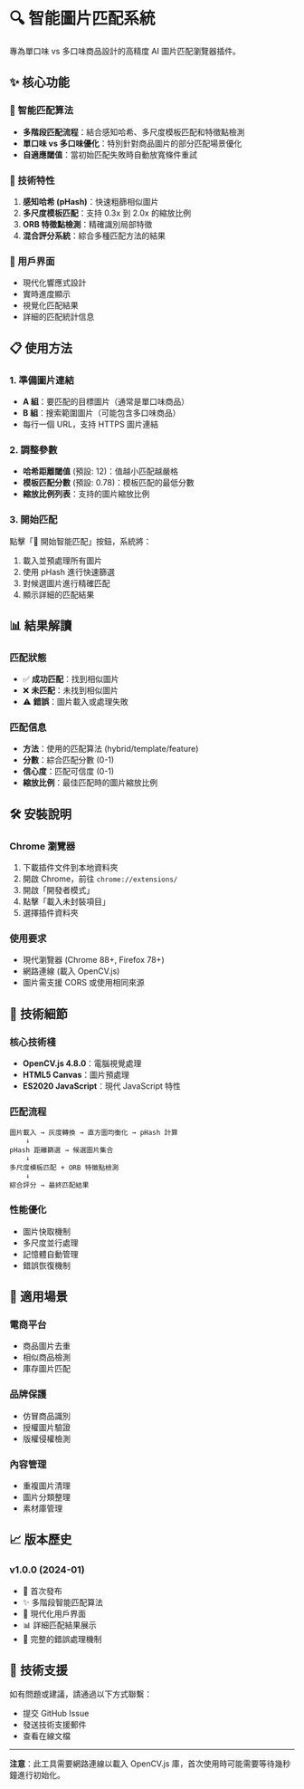 # 🔍 智能圖片匹配系統

專為單口味 vs 多口味商品設計的高精度 AI 圖片匹配瀏覽器插件。

## ✨ 核心功能

### 🎯 智能匹配算法
- **多階段匹配流程**：結合感知哈希、多尺度模板匹配和特徵點檢測
- **單口味 vs 多口味優化**：特別針對商品圖片的部分匹配場景優化
- **自適應閾值**：當初始匹配失敗時自動放寬條件重試

### 🔧 技術特性
1. **感知哈希 (pHash)**：快速粗篩相似圖片
2. **多尺度模板匹配**：支持 0.3x 到 2.0x 的縮放比例
3. **ORB 特徵點檢測**：精確識別局部特徵
4. **混合評分系統**：綜合多種匹配方法的結果

### 🎨 用戶界面
- 現代化響應式設計
- 實時進度顯示
- 視覺化匹配結果
- 詳細的匹配統計信息

## 📋 使用方法

### 1. 準備圖片連結
- **A 組**：要匹配的目標圖片（通常是單口味商品）
- **B 組**：搜索範圍圖片（可能包含多口味商品）
- 每行一個 URL，支持 HTTPS 圖片連結

### 2. 調整參數
- **哈希距離閾值** (預設: 12)：值越小匹配越嚴格
- **模板匹配分數** (預設: 0.78)：模板匹配的最低分數
- **縮放比例列表**：支持的圖片縮放比例

### 3. 開始匹配
點擊「🚀 開始智能匹配」按鈕，系統將：
1. 載入並預處理所有圖片
2. 使用 pHash 進行快速篩選
3. 對候選圖片進行精確匹配
4. 顯示詳細的匹配結果

## 📊 結果解讀

### 匹配狀態
- ✅ **成功匹配**：找到相似圖片
- ❌ **未匹配**：未找到相似圖片  
- ⚠️ **錯誤**：圖片載入或處理失敗

### 匹配信息
- **方法**：使用的匹配算法 (hybrid/template/feature)
- **分數**：綜合匹配分數 (0-1)
- **信心度**：匹配可信度 (0-1)
- **縮放比例**：最佳匹配時的圖片縮放比例

## 🛠️ 安裝說明

### Chrome 瀏覽器
1. 下載插件文件到本地資料夾
2. 開啟 Chrome，前往 `chrome://extensions/`
3. 開啟「開發者模式」
4. 點擊「載入未封裝項目」
5. 選擇插件資料夾

### 使用要求
- 現代瀏覽器 (Chrome 88+, Firefox 78+)
- 網路連線 (載入 OpenCV.js)
- 圖片需支援 CORS 或使用相同來源

## 🔧 技術細節

### 核心技術棧
- **OpenCV.js 4.8.0**：電腦視覺處理
- **HTML5 Canvas**：圖片預處理
- **ES2020 JavaScript**：現代 JavaScript 特性

### 匹配流程
```
圖片載入 → 灰度轉換 → 直方圖均衡化 → pHash 計算
    ↓
pHash 距離篩選 → 候選圖片集合
    ↓
多尺度模板匹配 + ORB 特徵點檢測
    ↓
綜合評分 → 最終匹配結果
```

### 性能優化
- 圖片快取機制
- 多尺度並行處理
- 記憶體自動管理
- 錯誤恢復機制

## 🎯 適用場景

### 電商平台
- 商品圖片去重
- 相似商品檢測
- 庫存圖片匹配

### 品牌保護
- 仿冒商品識別
- 授權圖片驗證
- 版權侵權檢測

### 內容管理
- 重複圖片清理
- 圖片分類整理
- 素材庫管理

## 📈 版本歷史

### v1.0.0 (2024-01)
- 🎉 首次發布
- ✨ 多階段智能匹配算法
- 🎨 現代化用戶界面
- 📊 詳細匹配結果展示
- 🔧 完整的錯誤處理機制

## 🤝 技術支援

如有問題或建議，請通過以下方式聯繫：
- 提交 GitHub Issue
- 發送技術支援郵件
- 查看在線文檔

---

**注意**：此工具需要網路連線以載入 OpenCV.js 庫，首次使用時可能需要等待幾秒鐘進行初始化。
